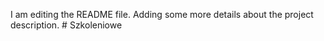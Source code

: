 I am editing the README file. Adding some more details about the project description. # Szkoleniowe
